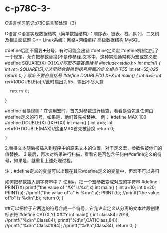 # c-p78C-3-
C语言学习笔记p78C语言预处理（3）


C语言
C语言实现数据结构（简单数据结构）：顺序表、链表、栈、队列、二叉树及相关面试题
C++           Linux系统：网络+网络编程
高级数据结构    MySQL


#define后面不需要➕分号，有时可能会出错
#define定义宏
#define机制包括了一个规定，允许把参数替换(不是传参)到文本中，这种实现通常称为宏或定义宏
#define SQUARE(X) (X)*(X)//写宏不要吝啬括号
#include<stdio.h>
int main()
{
      int ret=SQUARE(5);//这里就会替换到括号后面的定义相当于5*5
      int ret=5*5;//25
      return 0;
}
写宏不要吝啬括号
#define DOUBLE(X) X+X
int main()
{
      int a=5;
      int ret=10*DOUBLE(a);//此时输出为55，输出不尽人意
      
      return 0;
}


#define 替换规则
1.在调用宏时，首先对参数进行检查，看看是否包含任何由#define定义的符号，如果是，他们首先被替换。
例：
    #define MAX 100
    #define DOUBLE(X) ((X)+(X))
    int main()
    {
          int a=5;
          int ret=10*DOUBLE(MAX)//这里MAX首先被替换
          return 0;
          
    }

2.替换文本随后被插入到程序中的原来文本的位置，对于定义宏，参数名被他们的值替换。
3.最后，再次对结果进行扫描，看看它是否包含任何由#define定义的符号，如果是，就重复上述处理过程。


注：#define定义的变量可以出现在其它#define定义的变量中，但宏不可以递归


如何把参数插入到字符串中？
使用#，把一个宏参数变成对应的字符串
#define PRINT(X) printf("the value of “#X” is%d",x)
int main()
{
      int a=10;
      int b=20;
      PRINT(a);
      //printf("the value of"a" is %d\n",a);
      PRINT(b);
      //printf("the value of"b" is %d\n",b);
      return 0;
}


##可以把位于它两边的符号合成一个符号，它允许宏定义从分离的文本片段创建标识符
#define CAT(X,Y) X##Y
int main()
{
      int class84=2019;
      //printf("%d\n",Class84);
      printf("%d\n",CAT(Class,84));
      //printf("%d\n",Class##84);
      //printf("%d\n",Class84);
      return 0;
}



